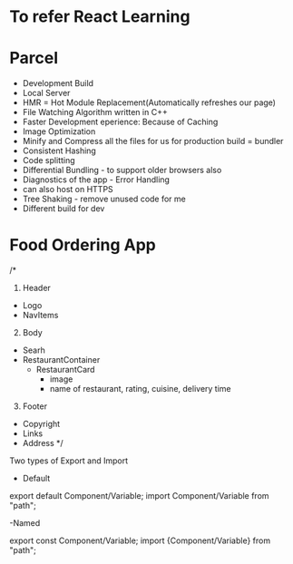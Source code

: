 # To refer React Learning 

# Parcel
- Development Build
- Local Server
- HMR = Hot Module Replacement(Automatically refreshes our page)
- File Watching Algorithm written in C++
- Faster Development eperience: Because of Caching 
- Image Optimization
- Minify and Compress all the files for us for production build = bundler
- Consistent Hashing
- Code splitting
- Differential Bundling - to support older browsers also
- Diagnostics of the app - Error Handling
- can also host on HTTPS
- Tree Shaking - remove unused code for me
- Different build for dev

# Food Ordering App

/*
1. Header
 - Logo
 - NavItems
2. Body
 - Searh
 - RestaurantContainer
   - RestaurantCard
      - image
      - name of restaurant, rating, cuisine, delivery time
3. Footer
 - Copyright
 - Links
 - Address
*/

Two types of Export and Import
- Default

export default Component/Variable;
import Component/Variable from "path";

-Named

export const Component/Variable;
import {Component/Variable} from "path";

